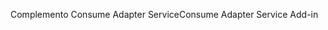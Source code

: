 <span data-ttu-id="b9f4a-101">Complemento Consume Adapter Service</span><span class="sxs-lookup"><span data-stu-id="b9f4a-101">Consume Adapter Service Add-in</span></span>